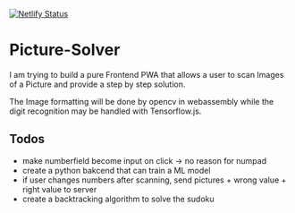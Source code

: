 [![Netlify Status](https://api.netlify.com/api/v1/badges/6e374eb3-d341-4782-bcd0-fa1f2c5b962c/deploy-status)](https://app.netlify.com/sites/infallible-golick-cadc1f/deploys)

# Picture-Solver

I am trying to build a pure Frontend PWA that allows a user to scan Images of a Picture and provide a step by step
solution.

The Image formatting will be done by opencv in webassembly while the digit recognition may be handled with
Tensorflow.js.

## Todos

* make numberfield become input on click -> no reason for numpad
* create a python bakcend that can train a ML model
* if user changes numbers after scanning, send pictures + wrong value + right value to server
* create a backtracking algorithm to solve the sudoku
